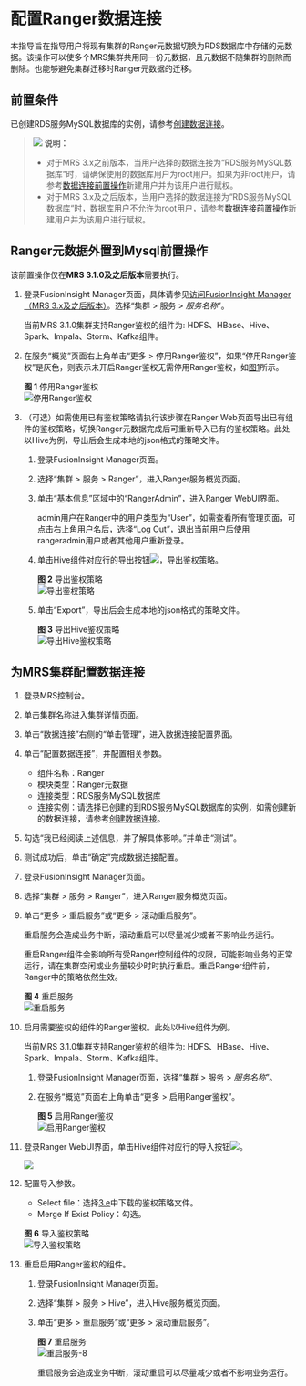 # 配置Ranger数据连接<a name="mrs_01_24051"></a>

本指导旨在指导用户将现有集群的Ranger元数据切换为RDS数据库中存储的元数据。该操作可以使多个MRS集群共用同一份元数据，且元数据不随集群的删除而删除。也能够避免集群迁移时Ranger元数据的迁移。

## 前置条件<a name="section154261365315"></a>

已创建RDS服务MySQL数据库的实例，请参考[创建数据连接](配置数据连接.md#section813712431913)。

>![](public_sys-resources/icon-note.gif) **说明：** 
>-   对于MRS 3.x之前版本，当用户选择的数据连接为“RDS服务MySQL数据库“时，请确保使用的数据库用户为root用户。如果为非root用户，请参考[数据连接前置操作](配置数据连接.md#section311713549458)新建用户并为该用户进行赋权。
>-   对于MRS 3.x及之后版本，当用户选择的数据连接为“RDS服务MySQL数据库“时，数据库用户不允许为root用户，请参考[数据连接前置操作](配置数据连接.md#section311713549458)新建用户并为该用户进行赋权。

## Ranger元数据外置到Mysql前置操作<a name="section157214315715"></a>

该前置操作仅在**MRS 3.1.0及之后版本**需要执行。

1.  登录FusionInsight Manager页面，具体请参见[访问FusionInsight Manager（MRS 3.x及之后版本）](访问FusionInsight-Manager（MRS-3-x及之后版本）.md)。选择“集群 \> 服务 \>  _服务名称_”。

    当前MRS 3.1.0集群支持Ranger鉴权的组件为: HDFS、HBase、Hive、Spark、Impala、Storm、Kafka组件。

2.  在服务“概览”页面右上角单击“更多 \> 停用Ranger鉴权”，如果“停用Ranger鉴权”是灰色，则表示未开启Ranger鉴权无需停用Ranger鉴权，如[图1](#fig14437127109)所示。

    **图 1**  停用Ranger鉴权<a name="fig14437127109"></a>  
    ![](figures/停用Ranger鉴权.png "停用Ranger鉴权")

3.  （可选）如需使用已有鉴权策略请执行该步骤在Ranger Web页面导出已有组件的鉴权策略，切换Ranger元数据完成后可重新导入已有的鉴权策略。此处以Hive为例，导出后会生成本地的json格式的策略文件。
    1.  登录FusionInsight Manager页面。
    2.  选择“集群 \> 服务 \> Ranger”，进入Ranger服务概览页面。
    3.  单击“基本信息”区域中的“RangerAdmin”，进入Ranger WebUI界面。

        admin用户在Ranger中的用户类型为“User”，如需查看所有管理页面，可点击右上角用户名后，选择“Log Out”，退出当前用户后使用rangeradmin用户或者其他用户重新登录。

    4.  单击Hive组件对应行的导出按钮![](figures/zh-cn_image_0000001142597077.png)，导出鉴权策略。

        **图 2**  导出鉴权策略<a name="fig162315116810"></a>  
        ![](figures/导出鉴权策略.png "导出鉴权策略")

    5.  <a name="li1947954718720"></a>单击“Export”，导出后会生成本地的json格式的策略文件。

        **图 3**  导出Hive鉴权策略<a name="fig151961440161018"></a>  
        ![](figures/导出Hive鉴权策略.png "导出Hive鉴权策略")



## 为MRS集群配置数据连接<a name="section239119330578"></a>

1.  登录MRS控制台。
2.  单击集群名称进入集群详情页面。
3.  单击“数据连接”右侧的“单击管理”，进入数据连接配置界面。
4.  单击“配置数据连接”，并配置相关参数。
    -   组件名称：Ranger
    -   模块类型：Ranger元数据
    -   连接类型：RDS服务MySQL数据库
    -   连接实例：请选择已创建的到RDS服务MySQL数据库的实例，如需创建新的数据连接，请参考[创建数据连接](配置数据连接.md#section813712431913)。

5.  勾选“我已经阅读上述信息，并了解具体影响。”并单击“测试”。
6.  测试成功后，单击“确定”完成数据连接配置。
7.  登录FusionInsight Manager页面。
8.  选择“集群 \> 服务 \> Ranger”，进入Ranger服务概览页面。
9.  单击“更多 \> 重启服务”或“更多 \> 滚动重启服务”。

    重启服务会造成业务中断，滚动重启可以尽量减少或者不影响业务运行。

    重启Ranger组件会影响所有受Ranger控制组件的权限，可能影响业务的正常运行，请在集群空闲或业务量较少时时执行重启。重启Ranger组件前，Ranger中的策略依然生效。

    **图 4**  重启服务<a name="fig1650191173710"></a>  
    ![](figures/重启服务.png "重启服务")

10. 启用需要鉴权的组件的Ranger鉴权。此处以Hive组件为例。

    当前MRS 3.1.0集群支持Ranger鉴权的组件为: HDFS、HBase、Hive、Spark、Impala、Storm、Kafka组件。

    1.  登录FusionInsight Manager页面，选择“集群 \> 服务 \>  _服务名称_”。
    2.  在服务“概览”页面右上角单击“更多 \> 启用Ranger鉴权”。

        **图 5**  启用Ranger鉴权<a name="fig106672201318"></a>  
        ![](figures/启用Ranger鉴权.png "启用Ranger鉴权")

11. 登录Ranger WebUI界面，单击Hive组件对应行的导入按钮![](figures/zh-cn_image_0000001142895251.png)。

    ![](figures/zh-cn_image_0000001095469814.png)

12. 配置导入参数。

    -   Select file：选择[3.e](#li1947954718720)中下载的鉴权策略文件。
    -   Merge If Exist Policy：勾选。

    **图 6**  导入鉴权策略<a name="fig175357459449"></a>  
    ![](figures/导入鉴权策略.png "导入鉴权策略")

13. 重启启用Ranger鉴权的组件。
    1.  登录FusionInsight Manager页面。
    2.  选择“集群 \> 服务 \> Hive”，进入Hive服务概览页面。
    3.  单击“更多 \> 重启服务”或“更多 \> 滚动重启服务”。

        **图 7**  重启服务<a name="fig647942819529"></a>  
        ![](figures/重启服务-8.png "重启服务-8")

        重启服务会造成业务中断，滚动重启可以尽量减少或者不影响业务运行。



